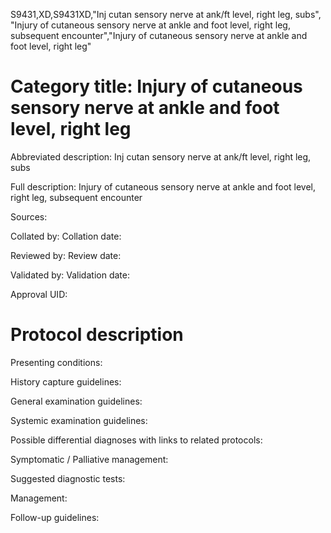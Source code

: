 S9431,XD,S9431XD,"Inj cutan sensory nerve at ank/ft level, right leg, subs", "Injury of cutaneous sensory nerve at ankle and foot level, right leg, subsequent encounter","Injury of cutaneous sensory nerve at ankle and foot level, right leg"
# Category title: Injury of cutaneous sensory nerve at ankle and foot level, right leg

Abbreviated description: Inj cutan sensory nerve at ank/ft level, right leg, subs

Full description: Injury of cutaneous sensory nerve at ankle and foot level, right leg, subsequent encounter

Sources:

Collated by:
Collation date:

Reviewed by:
Review date:

Validated by:
Validation date:

Approval UID:

# Protocol description

Presenting conditions:

History capture guidelines:

General examination guidelines:

Systemic examination guidelines:

Possible differential diagnoses with links to related protocols:

Symptomatic / Palliative management:

Suggested diagnostic tests:

Management:

Follow-up guidelines:

